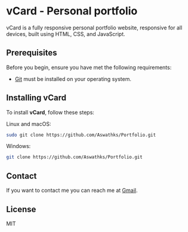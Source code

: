 # vCard - Personal portfolio



vCard is a fully responsive personal portfolio website, responsive for all devices, built using HTML, CSS, and JavaScript.

## Prerequisites

Before you begin, ensure you have met the following requirements:

* [Git](https://git-scm.com/downloads "Download Git") must be installed on your operating system.

## Installing vCard

To install **vCard**, follow these steps:

Linux and macOS:

```bash
sudo git clone https://github.com/Aswathks/Portfolio.git
```

Windows:

```bash
git clone https://github.com/Aswathks/Portfolio.git

```
## Contact

If you want to contact me you can reach me at [Gmail](shanthiaswath05@gmail.com).

## License

MIT
